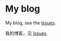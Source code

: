 # My blog
My blog, see the [Issues](https://github.com/EEzTool/eeztool.github.io/issues).

我的博客，见 [Issues](https://github.com/EEzTool/eeztool.github.io/issues).
